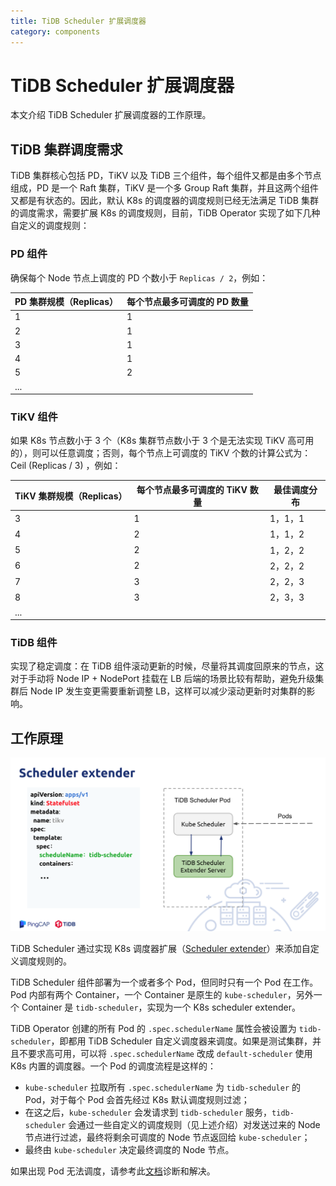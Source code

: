 ```yaml
---
title: TiDB Scheduler 扩展调度器
category: components
---
```


# TiDB Scheduler 扩展调度器

本文介绍 TiDB Scheduler 扩展调度器的工作原理。

## TiDB 集群调度需求

TiDB 集群核心包括 PD，TiKV 以及 TiDB 三个组件，每个组件又都是由多个节点组成，PD 是一个 Raft 集群，TiKV 是一个多 Group Raft 集群，并且这两个组件又都是有状态的。因此，默认 K8s 的调度器的调度规则已经无法满足 TiDB 集群的调度需求，需要扩展 K8s 的调度规则，目前，TiDB Operator 实现了如下几种自定义的调度规则：

### PD 组件

确保每个 Node 节点上调度的 PD 个数小于 `Replicas / 2`，例如：

| PD 集群规模（Replicas）  | 每个节点最多可调度的 PD 数量 |
| ------------- | ------------- |
| 1  | 1  |
| 2  | 1  |
| 3  | 1  |
| 4  | 1  |
| 5  | 2  |
| ...  |   |

### TiKV 组件

如果 K8s 节点数小于 3 个（K8s 集群节点数小于 3 个是无法实现 TiKV 高可用的），则可以任意调度；否则，每个节点上可调度的 TiKV 个数的计算公式为：Ceil (Replicas / 3) ，例如：

| TiKV 集群规模（Replicas）  | 每个节点最多可调度的 TiKV 数量 | 最佳调度分布 |
| ------------- | ------------- | ------------- |
| 3  | 1  | 1，1，1  |
| 4  | 2  | 1，1，2  |
| 5  | 2  | 1，2，2  |
| 6  | 2  | 2，2，2  |
| 7  | 3  | 2，2，3  |
| 8  | 3  | 2，3，3  |
| ...  |   |   |

### TiDB 组件

实现了稳定调度：在 TiDB 组件滚动更新的时候，尽量将其调度回原来的节点，这对于手动将 Node IP + NodePort 挂载在 LB 后端的场景比较有帮助，避免升级集群后 Node IP 发生变更需要重新调整 LB，这样可以减少滚动更新时对集群的影响。

## 工作原理

![TiDB Scheduler Overview](/media/tidb-scheduler-overview.png)

TiDB Scheduler 通过实现 K8s 调度器扩展（[Scheduler extender](https://github.com/kubernetes/community/blob/master/contributors/design-proposals/scheduling/scheduler_extender.md)）来添加自定义调度规则的。

TiDB Scheduler 组件部署为一个或者多个 Pod，但同时只有一个 Pod 在工作。Pod 内部有两个 Container，一个 Container 是原生的 `kube-scheduler`，另外一个 Container 是 `tidb-scheduler`，实现为一个 K8s scheduler extender。

TiDB Operator 创建的所有 Pod 的 `.spec.schedulerName` 属性会被设置为 `tidb-scheduler`，即都用 TiDB Scheduler 自定义调度器来调度。如果是测试集群，并且不要求高可用，可以将 `.spec.schedulerName` 改成 `default-scheduler` 使用 K8s 内置的调度器。一个 Pod 的调度流程是这样的：

- `kube-scheduler` 拉取所有 `.spec.schedulerName` 为 `tidb-scheduler` 的
   Pod，对于每个 Pod 会首先经过 K8s 默认调度规则过滤；
- 在这之后，`kube-scheduler` 会发请求到 `tidb-scheduler` 服务，`tidb-scheduler` 会通过一些自定义的调度规则（见上述介绍）对发送过来的 Node 节点进行过滤，最终将剩余可调度的 Node 节点返回给 `kube-scheduler`；
- 最终由 `kube-scheduler` 决定最终调度的 Node 节点。

如果出现 Pod 无法调度，请参考此[文档](/tidb-in-kubernetes/troubleshoot.md#pod-处于-pending-状态)诊断和解决。
